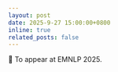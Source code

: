 ```yaml
---
layout: post
date: 2025-9-27 15:00:00+0800
inline: true
related_posts: false
---
```


🥳 To appear at EMNLP 2025.
